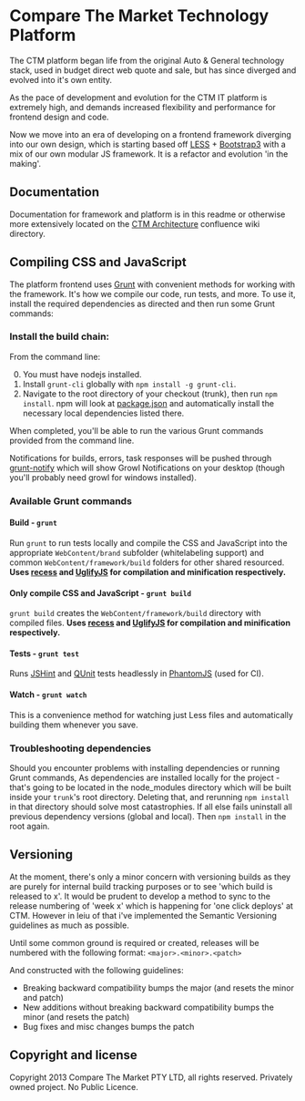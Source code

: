 # Compare The Market Technology Platform


The CTM platform began life from the original Auto & General technology stack, used in budget direct web quote and sale, but has since diverged and evolved into it's own entity.

As the pace of development and evolution for the CTM IT platform is extremely high, and demands increased flexibility and performance for frontend design and code.

Now we move into an era of developing on a frontend framework diverging into our own design, which is starting based off [LESS](http://lesscss.org/) + [Bootstrap3](http://getbootstrap.com) with a mix of our own modular JS framework. It is a refactor and evolution 'in the making'.

## Documentation

Documentation for framework and platform is in this readme or otherwise more extensively located on the [CTM Architecture](http://confluence:8090/display/EBUS/CtM+Architecture) confluence wiki directory.

## Compiling CSS and JavaScript

The platform frontend uses [Grunt](http://gruntjs.com/) with convenient methods for working with the framework. It's how we compile our code, run tests, and more. To use it, install the required dependencies as directed and then run some Grunt commands:

### Install the build chain:

From the command line:

0. You must have nodejs installed.
1. Install `grunt-cli` globally with `npm install -g grunt-cli`.
2. Navigate to the root directory of your checkout (trunk), then run `npm install`. npm will look at [package.json](package.json) and automatically install the necessary local dependencies listed there.

When completed, you'll be able to run the various Grunt commands provided from the command line.

Notifications for builds, errors, task responses will be pushed through [grunt-notify](https://github.com/dylang/grunt-notify) which will show Growl Notifications on your desktop (though you'll probably need growl for windows installed).

### Available Grunt commands

#### Build - `grunt`
Run `grunt` to run tests locally and compile the CSS and JavaScript into the appropriate `WebContent/brand` subfolder (whitelabeling support) and common `WebContent/framework/build` folders for other shared resourced. **Uses [recess](http://twitter.github.io/recess/) and [UglifyJS](http://lisperator.net/uglifyjs/) for compilation and minification respectively.**

#### Only compile CSS and JavaScript - `grunt build`
`grunt build` creates the `WebContent/framework/build` directory with compiled files. **Uses [recess](http://twitter.github.io/recess/) and [UglifyJS](http://lisperator.net/uglifyjs/) for compilation and minification respectively.**

#### Tests - `grunt test`
Runs [JSHint](http://jshint.com) and [QUnit](http://qunitjs.com/) tests headlessly in [PhantomJS](http://phantomjs.org/) (used for CI).

#### Watch - `grunt watch`
This is a convenience method for watching just Less files and automatically building them whenever you save.

### Troubleshooting dependencies

Should you encounter problems with installing dependencies or running Grunt commands, As dependencies are installed locally for the project - that's going to be located in the node_modules directory which will be built inside your `trunk`'s root directory. Deleting that, and rerunning `npm install` in that directory should solve most catastrophies. If all else fails uninstall all previous dependency versions (global and local). Then `npm install` in the root again.

## Versioning

At the moment, there's only a minor concern with versioning builds as they are purely for internal build tracking purposes or to see 'which build is released to x'. It would be prudent to develop a method to sync to the release numbering of 'week x' which is happening for 'one click deploys' at CTM. However in leiu of that i've implemented the Semantic Versioning guidelines as much as possible.

Until some common ground is required or created, releases will be numbered with the following format:
`<major>.<minor>.<patch>`

And constructed with the following guidelines:

* Breaking backward compatibility bumps the major (and resets the minor and patch)
* New additions without breaking backward compatibility bumps the minor (and resets the patch)
* Bug fixes and misc changes bumps the patch

## Copyright and license

Copyright 2013 Compare The Market PTY LTD, all rights reserved. Privately owned project. No Public Licence.